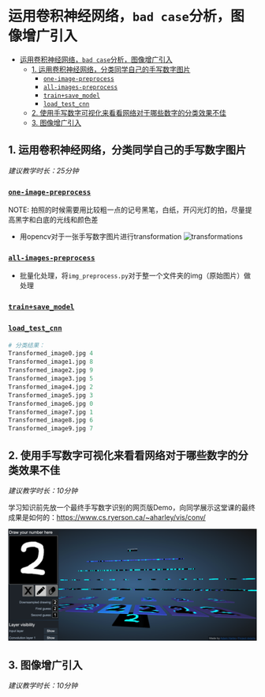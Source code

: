 # 运用卷积神经网络，`bad case`分析，图像增广引入

- [运用卷积神经网络，`bad case`分析，图像增广引入](#运用卷积神经网络bad-case分析图像增广引入)
  - [1. 运用卷积神经网络，分类同学自己的手写数字图片](#1-运用卷积神经网络分类同学自己的手写数字图片)
    - [`one-image-preprocess`](#one-image-preprocess)
    - [`all-images-preprocess`](#all-images-preprocess)
    - [`train+save_model`](#trainsave_model)
    - [`load_test_cnn`](#load_test_cnn)
  - [2. 使用手写数字可视化来看看网络对于哪些数字的分类效果不佳](#2-使用手写数字可视化来看看网络对于哪些数字的分类效果不佳)
  - [3. 图像增广引入](#3-图像增广引入)

## 1. 运用卷积神经网络，分类同学自己的手写数字图片

*建议教学时长：25分钟*

### [`one-image-preprocess`](/Module9/img_preprocess.py)

NOTE: 拍照的时候需要用比较粗一点的记号黑笔，白纸，开闪光灯的拍，尽量提高黑字和白底的光线和颜色差
- 用opencv对于一张手写数字图片进行transformation
![transformations]()
### [`all-images-preprocess`](/Module9/all_img_preprocess.py)

- 批量化处理，将`img_preprocess.py`对于整一个文件夹的img（原始图片）做处理
### [`train+save_model`](/Module9/train_CNN_network_save.py)

### [`load_test_cnn`](/Module9/load_test_cnn_model.py)

```python
# 分类结果：
Transformed_image0.jpg 4
Transformed_image1.jpg 8
Transformed_image2.jpg 9
Transformed_image3.jpg 5
Transformed_image4.jpg 2
Transformed_image5.jpg 3
Transformed_image6.jpg 0
Transformed_image7.jpg 1
Transformed_image8.jpg 6
Transformed_image9.jpg 7
```
## 2. 使用手写数字可视化来看看网络对于哪些数字的分类效果不佳

*建议教学时长：10分钟*

学习知识前先放一个最终手写数字识别的网页版Demo，向同学展示这堂课的最终成果是如何的：https://www.cs.ryerson.ca/~aharley/vis/conv/

![CNN handwritten digit demo](/Module8/img/CNN%20demo.png)

## 3. 图像增广引入

*建议教学时长：10分钟*
